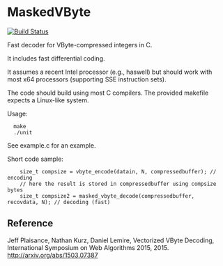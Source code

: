 MaskedVByte
===========
[![Build Status](https://travis-ci.org/lemire/MaskedVByte.png)](https://travis-ci.org/lemire/MaskedVByte)

Fast decoder for VByte-compressed integers in C.

It includes fast differential coding.

It assumes a recent Intel processor (e.g., haswell) but should work
with most x64 processors (supporting SSE instruction sets).

The code should build using most C compilers. The provided makefile
expects a Linux-like system.


Usage:

      make
      ./unit 

See example.c for an example.

Short code sample:

        size_t compsize = vbyte_encode(datain, N, compressedbuffer); // encoding
        // here the result is stored in compressedbuffer using compsize bytes
        size_t compsize2 = masked_vbyte_decode(compressedbuffer, recovdata, N); // decoding (fast)


Reference
-------------

Jeff Plaisance, Nathan Kurz, Daniel Lemire, Vectorized VByte Decoding, 
International Symposium on Web Algorithms 2015, 2015.
http://arxiv.org/abs/1503.07387



